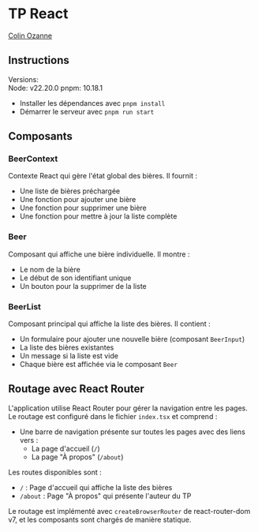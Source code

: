 # TP React

[Colin Ozanne](https://finxol.io)

## Instructions

Versions: <br>
Node: v22.20.0
pnpm: 10.18.1

- Installer les dépendances avec `pnpm install`
- Démarrer le serveur avec `pnpm run start`

## Composants

### BeerContext

Contexte React qui gère l'état global des bières. Il fournit :
- Une liste de bières préchargée
- Une fonction pour ajouter une bière
- Une fonction pour supprimer une bière
- Une fonction pour mettre à jour la liste complète

### Beer

Composant qui affiche une bière individuelle. Il montre :
- Le nom de la bière
- Le début de son identifiant unique
- Un bouton pour la supprimer de la liste

### BeerList

Composant principal qui affiche la liste des bières. Il contient :
- Un formulaire pour ajouter une nouvelle bière (composant `BeerInput`)
- La liste des bières existantes
- Un message si la liste est vide
- Chaque bière est affichée via le composant `Beer`

## Routage avec React Router

L'application utilise React Router pour gérer la navigation entre les pages. Le routage est configuré dans le fichier `index.tsx` et comprend :

- Une barre de navigation présente sur toutes les pages avec des liens vers :
  - La page d'accueil (`/`)
  - La page "À propos" (`/about`)

Les routes disponibles sont :
- `/` : Page d'accueil qui affiche la liste des bières
- `/about` : Page "À propos" qui présente l'auteur du TP

Le routage est implémenté avec `createBrowserRouter` de react-router-dom v7, et les composants sont chargés de manière statique.

